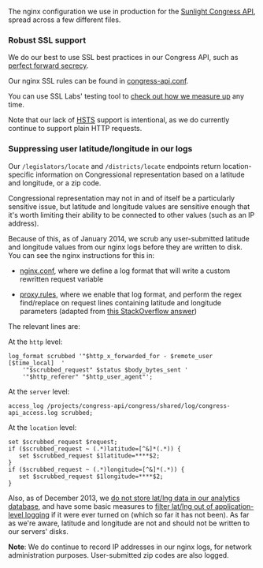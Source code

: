 The nginx configuration we use in production for the [Sunlight Congress API](http://sunlightlabs.github.io/congress/), spread across a few different files.


### Robust SSL support

We do our best to use SSL best practices in our Congress API, such as [perfect forward secrecy](https://www.eff.org/deeplinks/2013/08/pushing-perfect-forward-secrecy-important-web-privacy-protection).

Our nginx SSL rules can be found in [congress-api.conf](https://github.com/sunlightlabs/congress/blob/master/config/nginx/congress-api.conf).

You can use SSL Labs' testing tool to [check out how we measure up](https://www.ssllabs.com/ssltest/analyze.html?d=congress.api.sunlightfoundation.com) any time.

Note that our lack of [HSTS](http://en.wikipedia.org/wiki/HTTP_Strict_Transport_Security) support is intentional, as we do currently continue to support plain HTTP requests.

### Suppressing user latitude/longitude in our logs

Our `/legislators/locate` and `/districts/locate` endpoints return location-specific information on Congressional representation based on a latitude and longitude, or a zip code.

Congressional representation may not in and of itself be a particularly sensitive issue, but latitude and longitude values are sensitive enough that it's worth limiting their ability to be connected to other values (such as an IP address).

Because of this, as of January 2014, we scrub any user-submitted latitude and longitude values from our nginx logs before they are written to disk. You can see the nginx instructions for this in:

* [nginx.conf](), where we define a log format that will write a custom rewritten request variable

* [proxy.rules](), where we enable that log format, and perform the regex find/replace on request lines containing latitude and longitude parameters (adapted from [this StackOverflow answer](http://stackoverflow.com/a/19430297/16075))

The relevant lines are:

At the `http` level:

```nginx
log_format scrubbed '"$http_x_forwarded_for - $remote_user [$time_local]  '
    '"$scrubbed_request" $status $body_bytes_sent '
    '"$http_referer" "$http_user_agent"';
```

At the `server` level:

```nginx
access_log /projects/congress-api/congress/shared/log/congress-api_access.log scrubbed;
```

At the `location` level:

```nginx
set $scrubbed_request $request;
if ($scrubbed_request ~ (.*)latitude=[^&]*(.*)) {
   set $scrubbed_request $1latitude=****$2;
}
if ($scrubbed_request ~ (.*)longitude=[^&]*(.*)) {
   set $scrubbed_request $1longitude=****$2;
}
```

Also, as of December 2013, we [do not store lat/lng data in our analytics database](https://github.com/sunlightlabs/congress/commit/872b0ee643da5d2ef28a0a77a9fc2187285c74d7#diff-1), and have some basic measures to [filter lat/lng out of application-level logging](https://github.com/sunlightlabs/congress/commit/00f3303a5fadce37259dbcb2e1c6973aaee88e79#diff-1) if it were ever turned on (which so far it has not been). As far as we're aware, latitude and longitude are not and should not be written to our servers' disks.

**Note**: We do continue to record IP addresses in our nginx logs, for network administration purposes. User-submitted zip codes are also logged.
